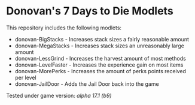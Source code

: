 # Donovan's 7 Days to Die Modlets

This repository includes the following modlets:

- donovan-BigStacks - Increases stack sizes a fairly reasonable amount
- donovan-MegaStacks - Increases stack sizes an unreasonably large amount
- donovan-LessGrind - Increases the harvest amount of most methods
- donovan-LevelFaster - Increases the experience gain on most items
- donovan-MorePerks - Increases the amount of perks points received per level
- donovan-JailDoor - Adds the Jail Door back into the game

Tested under game version: _alpha 17.1 (b9)_
